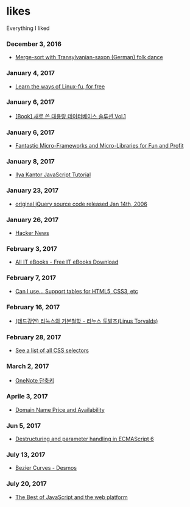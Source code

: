 # likes
Everything I liked

### December 3, 2016
- [Merge-sort with Transylvanian-saxon (German) folk dance](https://www.youtube.com/watch?v=XaqR3G_NVoo)

### January 4, 2017
- [Learn the ways of Linux-fu, for free](https://linuxjourney.com)

### January 6, 2017
- [[Book] 새로 쓴 대용량 데이터베이스 솔루션 Vol.1](http://book.naver.com/bookdb/book_detail.nhn?bid=1985532)

### January 6, 2017
- [Fantastic Micro-Frameworks and Micro-Libraries for Fun and Profit](http://microjs.com)

### January 8, 2017
- [Ilya Kantor JavaScript Tutorial](http://javascript.info)

### January 23, 2017
- [original jQuery source code released Jan 14th, 2006](http://genius.it/ejohn.org/files/jquery-original.html)

### January 26, 2017
- [Hacker News](https://news.ycombinator.com)

### February 3, 2017
- [All IT eBooks - Free IT eBooks Download](http://www.allitebooks.com)

### February 7, 2017
- [Can I use... Support tables for HTML5, CSS3, etc](http://caniuse.com)

### February 16, 2017
- [(테드강연) 리눅스의 기본철학 - 리누스 토발즈(Linus Torvalds)](https://youtu.be/8zhxD563uCw)

### February 28, 2017
- [See a list of all CSS selectors](https://drafts.csswg.org/selectors-3/#selectors)

### March 2, 2017
- [OneNote 단축키](https://support.office.com/ko-kr/article/OneNote-2013%EC%9D%98-%EB%B0%94%EB%A1%9C-%EA%B0%80%EA%B8%B0-%ED%82%A4-65dc79fa-de36-4ca0-9a6e-dfe7f3452ff8)

### Aprile 3, 2017
- [Domain Name Price and Availability](https://www.domcomp.com)

### Jun 5, 2017
- [Destructuring and parameter handling in ECMAScript 6](http://2ality.com/2015/01/es6-destructuring.html)

### July 13, 2017
- [Bezier Curves - Desmos](https://www.desmos.com/calculator/cahqdxeshd)

### July 20, 2017
- [The Best of JavaScript and the web platform](https://bestof.js.org)